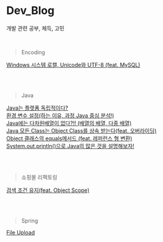# Dev_Blog
개발 관련 공부, 체득, 고민

<br>

> Encoding <br>

[Windows 시스템 로캘, Unicode와 UTF-8 (feat. MySQL)](https://crayeji.tistory.com/101) <br>



<br><br>
> Java <br>

[Java는 플랫폼 독립적이다?](https://crayeji.tistory.com/102) <br>
[환경 변수 설정(하는 이유, 과정 Java 중심 분석!)](https://crayeji.tistory.com/103) <br>
[Java에는 다차원배열이 없다?!! (배열의 배열, 다중 배열)](https://crayeji.tistory.com/104) <br>
[Java 모든 Class는 Object Class를 상속 받는다(feat. 오버라이딩)](https://crayeji.tistory.com/107) <br>
[Object 클래스의 equals메서드 (feat. 레퍼런스 형 변환)](https://crayeji.tistory.com/108) <br>
[System.out.println()으로 Java의 많은 것을 설명해보자!](https://crayeji.tistory.com/111) <br>



<br><br>
> 쇼핑몰 리팩토링<br>

[검색 조건 유지(feat. Object Scope)](https://crayeji.tistory.com/112) <br>



<br><br>
> Spring<br>

[File Upload](https://crayeji.tistory.com/118) <br>
